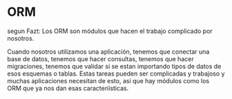 # ORM

segun Fazt: Los ORM son módulos que hacen el trabajo complicado por nosotros.

Cuando nosotros utilizamos una aplicación, tenemos que conectar una base de datos, tenemos que hacer consultas, tenemos que hacer migraciones, tenemos que validar si se estan importando tipos de datos de esos esquemas o tablas. Estas tareas pueden ser complicadas y trabajoso y muchas aplicaciones necesitan de esto, así que hay módulos como los ORM que ya nos dan esas caracteriísticas.
